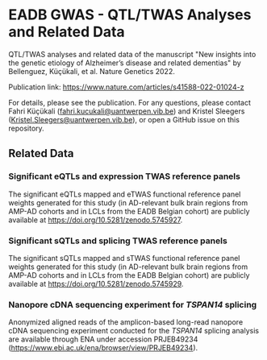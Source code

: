 # EADB GWAS - QTL/TWAS Analyses and Related Data
QTL/TWAS analyses and related data of the manuscript "New insights into the genetic etiology of Alzheimer’s disease and related dementias" by Bellenguez, Küçükali, et al. Nature Genetics 2022.

Publication link: https://www.nature.com/articles/s41588-022-01024-z

For details, please see the publication. For any questions, please contact Fahri Küçükali (fahri.kucukali@uantwerpen.vib.be) and Kristel Sleegers (Kristel.Sleegers@uantwerpen.vib.be), or open a GitHub issue on this repository.

## Related Data

### Significant eQTLs and expression TWAS reference panels

The significant eQTLs mapped and eTWAS functional reference panel weights generated for this study (in AD-relevant bulk brain regions from AMP-AD cohorts and in LCLs from the EADB Belgian cohort) are publicly available at https://doi.org/10.5281/zenodo.5745927.

### Significant sQTLs and splicing TWAS reference panels

The significant sQTLs mapped and sTWAS functional reference panel weights generated for this study (in AD-relevant bulk brain regions from AMP-AD cohorts and in LCLs from the EADB Belgian cohort) are publicly available at https://doi.org/10.5281/zenodo.5745929.

### Nanopore cDNA sequencing experiment for _TSPAN14_ splicing

Anonymized aligned reads of the amplicon-based long-read nanopore cDNA sequencing experiment conducted for the _TSPAN14_ splicing analysis are available through ENA under accession PRJEB49234 (https://www.ebi.ac.uk/ena/browser/view/PRJEB49234).


